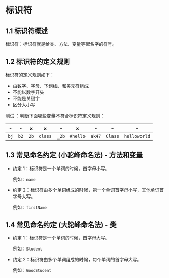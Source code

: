 # 标识符

## 1.1 标识符概述

标识符：标识符就是给类、方法、变量等起名字的符号。

## 1.2 标识符的定义规则

标识符的定义规则如下：

- 由数字、字母、下划线、和美元符组成
- 不能以数字开头
- 不能是关键字
- 区分大小写

测试 ：判断下面哪些变量不符合标识符定义规则：

|  -   |  -   |  ×   |    ×    |   -   |    ×     |   -    |    -    |      -       |
| :--: | :--: | :--: | :-----: | :---: | :------: | :----: | :-----: | :----------: |
| `bj` | `b2` | `2b` | `class` | `_2b` | `#hello` | `ak47` | `Class` | `helloworld` |

## 1.3 常见命名约定 (小驼峰命名法) - 方法和变量

- 约定 1：标识符是一个单词的时候，首字母小写。

  例如：`name`

- 约定 2：标识符由多个单词组成的时候，第一个单词首字母小写，其他单词首字母大写。

  例如：`firstName`

## 1.4 常见命名约定 (大驼峰命名法) - 类

- 约定 1：标识符是一个单词的时候，首字母大写。

  例如：`Student`

- 约定 2：标识符由多个单词组成的时候，每个单词的首字母大写。

  例如：`GoodStudent`

